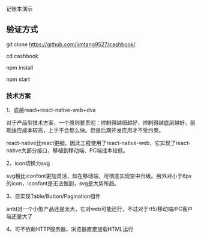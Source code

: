 记账本演示

## 验证方式

git clone https://github.com/jimtang9527/cashbook/

cd cashbook

npm install

npm start

### 技术方案

1、底层react+react-native-web+dva

对于产品型技术方案，一个原则要贯彻：控制得越细越好，控制得越底层越好。前期适应成本较高，上手不会那么快。但是后期开发应用才不受约束。

react-native比react更细。因此工程使用了react-native-web，它实现了react-native大部分接口，移植到移动端、PC端成本较低。

2、icon切换为svg

svg相比iconfont更加灵活，如在移动端，可彻底实现空中升级。另外对小于8px的icon，iconfont是无法做到，svg是大势所趋。

3、自实现Table/Button/Pagination组件

antd对一个小型产品还是太大，它对web可能还行，不过对于H5/移动端/PC客户端还是大了

4、可不依赖HTTP服务器，浏览器直接加载HTML运行